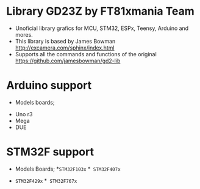 # Library GD23Z by FT81xmania Team
+ Unoficial library grafics for MCU, STM32, ESPx, Teensy, Arduino and mores.
+ This library is based by James Bowman http://excamera.com/sphinx/index.html
+ Supports all the commands and functions of the original https://github.com/jamesbowman/gd2-lib

# Arduino support
+    Models boards;
* Uno r3
* Mega
* DUE

# STM32F support
+    Models Boards;
*``STM32F103x``
*` STM32F407x`
* `STM32F429x`
*` STM32F767x`
